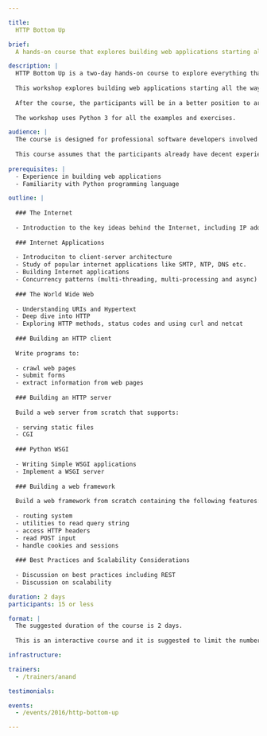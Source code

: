 ```yaml
---

title:
  HTTP Bottom Up

brief:
  A hands-on course that explores building web applications starting all the way from bare sockets, without using any framework.

description: |
  HTTP Bottom Up is a two-day hands-on course to explore everything that happens behind the scenes of your favorite web framework.
  
  This workshop explores building web applications starting all the way from bare sockets, without using any framework. Even though this is not the most production way to build web applications, this exercise will give a chance to observe and understand everything that happens behind the scenes of any web application.
  
  After the course, the participants will be in a better position to architect web applications and reason about their performance and scaliabity.
  
  The workshop uses Python 3 for all the examples and exercises.

audience: |
  The course is designed for professional software developers involved in developing web applications.
  
  This course assumes that the participants already have decent experience in building web applications and familiarity with Python programming language.
  
prerequisites: |
  - Experience in building web applications
  - Familiarity with Python programming language

outline: |
  
  ### The Internet
  
  - Introduction to the key ideas behind the Internet, including IP address, domain name, ports and sockets.
  
  ### Internet Applications
  
  - Introduciton to client-server architecture
  - Study of popular internet applications like SMTP, NTP, DNS etc.
  - Building Internet applications
  - Concurrency patterns (multi-threading, multi-processing and async)
  
  ### The World Wide Web
  
  - Understanding URIs and Hypertext
  - Deep dive into HTTP
  - Exploring HTTP methods, status codes and using curl and netcat
  
  ### Building an HTTP client
  
  Write programs to:
  
  - crawl web pages
  - submit forms
  - extract information from web pages
  
  ### Building an HTTP server
  
  Build a web server from scratch that supports:
  
  - serving static files
  - CGI
  
  ### Python WSGI
  
  - Writing Simple WSGI applications
  - Implement a WSGI server
  
  ### Building a web framework
  
  Build a web framework from scratch containing the following features:
  
  - routing system
  - utilities to read query string
  - access HTTP headers
  - read POST input
  - handle cookies and sessions
  
  ### Best Practices and Scalability Considerations
  
  - Discussion on best practices including REST
  - Discussion on scalability

duration: 2 days
participants: 15 or less

format: |
  The suggested duration of the course is 2 days.
  
  This is an interactive course and it is suggested to limit the number of participants to 15 or less for it to be effective.

infrastructure:

trainers:
  - /trainers/anand

testimonials:

events:
  - /events/2016/http-bottom-up

---
```

